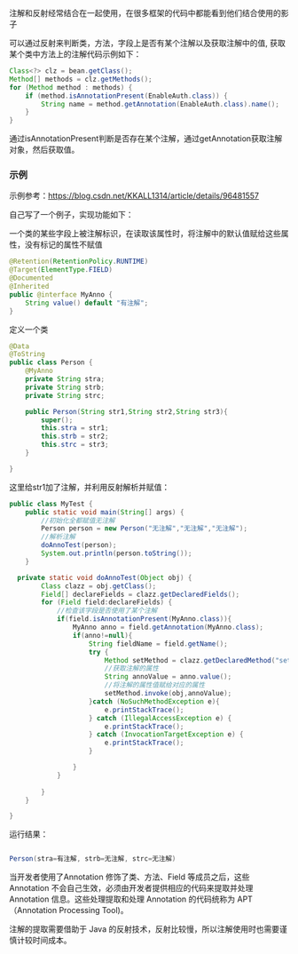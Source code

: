 注解和反射经常结合在一起使用，在很多框架的代码中都能看到他们结合使用的影子


可以通过反射来判断类，方法，字段上是否有某个注解以及获取注解中的值, 获取某个类中方法上的注解代码示例如下：

```java
Class<?> clz = bean.getClass();
Method[] methods = clz.getMethods();
for (Method method : methods) {
    if (method.isAnnotationPresent(EnableAuth.class)) {
        String name = method.getAnnotation(EnableAuth.class).name();
    }
}
```

通过isAnnotationPresent判断是否存在某个注解，通过getAnnotation获取注解对象，然后获取值。

### 示例

示例参考：https://blog.csdn.net/KKALL1314/article/details/96481557

自己写了一个例子，实现功能如下：

一个类的某些字段上被注解标识，在读取该属性时，将注解中的默认值赋给这些属性，没有标记的属性不赋值

```java
@Retention(RetentionPolicy.RUNTIME)
@Target(ElementType.FIELD)
@Documented
@Inherited
public @interface MyAnno {
    String value() default "有注解";
}

```

定义一个类

```java
@Data
@ToString
public class Person {
    @MyAnno
    private String stra;
    private String strb;
    private String strc;

    public Person(String str1,String str2,String str3){
        super();
        this.stra = str1;
        this.strb = str2;
        this.strc = str3;
    }

}

```

这里给str1加了注解，并利用反射解析并赋值：

```java
public class MyTest {
    public static void main(String[] args) {
        //初始化全都赋值无注解
        Person person = new Person("无注解","无注解","无注解");
        //解析注解
        doAnnoTest(person);
        System.out.println(person.toString());
    }

  private static void doAnnoTest(Object obj) {
        Class clazz = obj.getClass();
        Field[] declareFields = clazz.getDeclaredFields();
        for (Field field:declareFields) {
            //检查该字段是否使用了某个注解
            if(field.isAnnotationPresent(MyAnno.class)){
                MyAnno anno = field.getAnnotation(MyAnno.class);
                if(anno!=null){
                    String fieldName = field.getName();
                    try {
                        Method setMethod = clazz.getDeclaredMethod("set" + fieldName.substring(0, 1).toUpperCase() + fieldName.substring(1),String.class);
                        //获取注解的属性
                        String annoValue = anno.value();
                        //将注解的属性值赋给对应的属性
                        setMethod.invoke(obj,annoValue);
                    }catch (NoSuchMethodException e){
                        e.printStackTrace();
                    } catch (IllegalAccessException e) {
                        e.printStackTrace();
                    } catch (InvocationTargetException e) {
                        e.printStackTrace();
                    }

                }
            }
            
        }
    }

}
```
运行结果：

```java

Person(stra=有注解, strb=无注解, strc=无注解)

```

当开发者使用了Annotation 修饰了类、方法、Field 等成员之后，这些 Annotation 不会自己生效，必须由开发者提供相应的代码来提取并处理 Annotation 信息。这些处理提取和处理 Annotation 的代码统称为 APT（Annotation Processing Tool)。

注解的提取需要借助于 Java 的反射技术，反射比较慢，所以注解使用时也需要谨慎计较时间成本。
